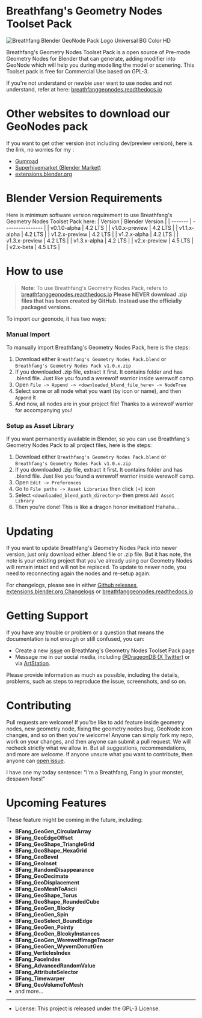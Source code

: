 # Breathfang's Geometry Nodes Toolset Pack
![Breathfang Blender GeoNode Pack Logo Universal BG Color HD](https://github.com/user-attachments/assets/a1dcc293-1582-4459-bf55-b928728901b5)

Breathfang's Geometry Nodes Toolset Pack is a open source of Pre-made Geometry Nodes for Blender that can generate, adding modifier into GeoNode which will help you during modelling the model or scenering. This Toolset pack is free for Commercial Use based on GPL-3.

If you're not understand or newbie user want to use nodes and not understand, refer at here: [breathfanggeonodes.readthedocs.io](https://breathfanggeonodes.readthedocs.io/en/latest/)

# Other websites to download our GeoNodes pack
If you want to get other version (not including dev/preview version), here is the link, no worries for my :
- [Gumroad](https://breathfang.gumroad.com/l/LmHKz)
- [Superhivemarket (Blender Market)](https://superhivemarket.com/products/breathfang-node-packs)
- [extensions.blender.org](https://extensions.blender.org/add-ons/breathfangs-geometry-nodes-toolset-pack/)

# Blender Version Requirements
Here is minimum software version requirement to use Breathfang's Geometry Nodes Toolset Pack here:
| Version | Blender Version |
| ------- | ---------------- |
| v0.1.0-alpha | 4.2 LTS |
| v1.0.x-preview | 4.2 LTS |
| v1.1.x-alpha | 4.2 LTS |
| v1.2.x-preview | 4.2 LTS |
| v1.2.x-alpha | 4.2 LTS |
| v1.3.x-preview | 4.2 LTS |
| v1.3.x-alpha | 4.2 LTS |
| v2.x-preview | 4.5 LTS |
| v2.x-beta | 4.5 LTS |

# How to use
> **Note**: To use Breathfang's Geometry Nodes Pack, refers to [breathfanggeonodes.readthedocs.io](https://breathfanggeonodes.readthedocs.io/en/latest/)
> **Please NEVER download .zip files that has been created by GitHub. Instead use the officially packaged versions.**

To import our geonode, it has two ways:
### Manual Import
To manually import Breathfang's Geometry Nodes Pack, here is the steps:
1. Download either `Breathfang's Geometry Nodes Pack.blend` or `Breathfang's Geometry Nodes Pack v1.0.x.zip`
2. If you downloaded .zip file, extract it first. It contains folder and has .blend file. Just like you found a werewolf warrior inside werewolf camp.
3. Open `File -> Append -> <downloaded_blend_file_here> -> NodeTree`
4. Select some or all node what you want (by icon or name), and then `Append` it
5. And now, all nodes are in your project file! Thanks to a werewolf warrior for accompanying you!

### Setup as Asset Library
If you want permanently available in Blender, so you can use Breathfang's Geometry Nodes Pack to all project files, here is the steps:
1. Download either `Breathfang's Geometry Nodes Pack.blend` or `Breathfang's Geometry Nodes Pack v1.0.x.zip`
2. If you downloaded .zip file, extract it first. It contains folder and has .blend file. Just like you found a werewolf warrior inside werewolf camp.
3. Open `Edit -> Preferences`
4. Go to `File paths -> Asset Libraries` then click `[+]` icon
5. Select `<downloaded_blend_path_directory>` then press `Add Asset Library`
6. Then you're done! This is like a dragon honor invitiation! Hahaha...

# Updating
If you want to update Breathfang's Geometry Nodes Pack into newer version, just only download either .blend file or .zip file. But it has note, the note is your existing project that you've already using our Geometry Nodes will remain intact and will not be replaced. To update to newer node, you need to reconnecting again the nodes and re-setup again.

For changelogs, please see in either [Github releases](https://github.com/Breathfang/BreathfangGeoNodes/releases), [extensions.blender.org Changelogs](https://extensions.blender.org/add-ons/breathfangs-geometry-nodes-toolset-pack/versions/) or [breathfanggeonodes.readthedocs.io](https://breathfanggeonodes.readthedocs.io/en/latest/)

# Getting Support
If you have any trouble or problem or a question that means the documentation is not enough or still confused, you can:
- Create a new [issue](https://github.com/Breathfang/BreathfangGeoNodes/issues/new/choose) on Breathfang's Geometry Nodes Toolset Pack page
- Message me in our social media, including [@DrageonDB (X Twitter)](https://x.com/DrageonDB) or via [ArtStation](https://www.artstation.com/breathfang).

Please provide information as much as possible, including the details, problems, such as steps to reproduce the issue, screenshots, and so on.

# Contributing
Pull requests are welcome! If you'be like to add feature inside geometry nodes, new geometry node, fixing the geometry nodes bug, GeoNode icon changes, and so on then you're welcome! Anyone can simply fork my repo, work on your changes, and then anyone can submit a pull request. We will recheck strictly what we allow in. But all suggestions, recommendations, and more are welcome. If anyone unsure what you want to contribute, then anyone can [open issue](https://github.com/Breathfang/BreathfangGeoNodes/issues/).

I have one my today sentence: "I'm a Breathfang, Fang in your monster, despawn foes!"

# Upcoming Features
These feature might be coming in the future, including:
- **BFang_GeoGen_CircularArray**
- **BFang_GeoEdgeOffset**
- **BFang_GeoShape_TriangleGrid**
- **BFang_GeoShape_HexaGrid**
- **BFang_GeoBevel**
- **BFang_GeoInset**
- **BFang_RandomDisappearance**
- **BFang_GeoDecimate**
- **BFang_GeoDisplacement**
- **BFang_GeoMeshToAscii**
- **BFang_GeoShape_Torus**
- **BFang_GeoShape_RoundedCube**
- **BFang_GeoGen_Blocky**
- **BFang_GeoGen_Spin**
- **BFang_GeoSelect_BoundEdge**
- **BFang_GeoGen_Pointy**
- **BFang_GeoGen_BlcokyInstances**
- **BFang_GeoGen_WerewolfImageTracer**
- **BFang_GeoGen_WyvernDonutGen**
- **BFang_VerticlesIndex**
- **BFang_FaceIndex**
- **BFang_AdvancedRandomValue**
- **BFang_AttributeSelector**
- **BFang_Timewarper**
- **BFang_GeoVolumeToMesh**
- and more...

---
- License: This project is released under the GPL-3 License.